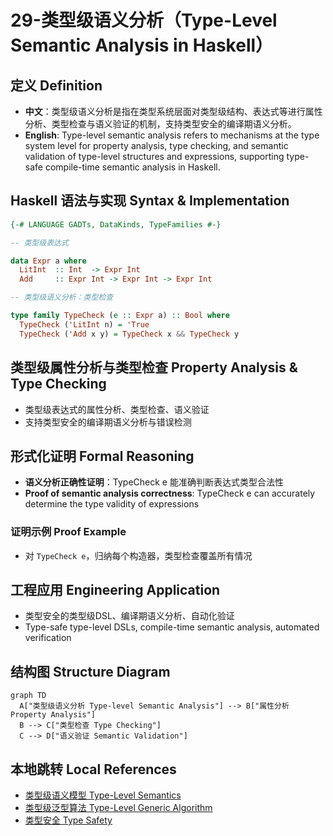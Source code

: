 # 29-类型级语义分析（Type-Level Semantic Analysis in Haskell）

## 定义 Definition

- **中文**：类型级语义分析是指在类型系统层面对类型级结构、表达式等进行属性分析、类型检查与语义验证的机制，支持类型安全的编译期语义分析。
- **English**: Type-level semantic analysis refers to mechanisms at the type system level for property analysis, type checking, and semantic validation of type-level structures and expressions, supporting type-safe compile-time semantic analysis in Haskell.

## Haskell 语法与实现 Syntax & Implementation

```haskell
{-# LANGUAGE GADTs, DataKinds, TypeFamilies #-}

-- 类型级表达式

data Expr a where
  LitInt  :: Int  -> Expr Int
  Add     :: Expr Int -> Expr Int -> Expr Int

-- 类型级语义分析：类型检查

type family TypeCheck (e :: Expr a) :: Bool where
  TypeCheck ('LitInt n) = 'True
  TypeCheck ('Add x y) = TypeCheck x && TypeCheck y
```

## 类型级属性分析与类型检查 Property Analysis & Type Checking

- 类型级表达式的属性分析、类型检查、语义验证
- 支持类型安全的编译期语义分析与错误检测

## 形式化证明 Formal Reasoning

- **语义分析正确性证明**：TypeCheck e 能准确判断表达式类型合法性
- **Proof of semantic analysis correctness**: TypeCheck e can accurately determine the type validity of expressions

### 证明示例 Proof Example

- 对 `TypeCheck e`，归纳每个构造器，类型检查覆盖所有情况

## 工程应用 Engineering Application

- 类型安全的类型级DSL、编译期语义分析、自动化验证
- Type-safe type-level DSLs, compile-time semantic analysis, automated verification

## 结构图 Structure Diagram

```mermaid
graph TD
  A["类型级语义分析 Type-level Semantic Analysis"] --> B["属性分析 Property Analysis"]
  B --> C["类型检查 Type Checking"]
  C --> D["语义验证 Semantic Validation"]
```

## 本地跳转 Local References

- [类型级语义模型 Type-Level Semantics](../107-Type-Level-Semantics/01-Type-Level-Semantics-in-Haskell.md)
- [类型级泛型算法 Type-Level Generic Algorithm](../33-Type-Level-Generic-Algorithm/01-Type-Level-Generic-Algorithm-in-Haskell.md)
- [类型安全 Type Safety](../14-Type-Safety/01-Type-Safety-in-Haskell.md)
